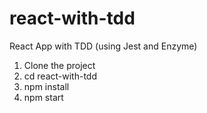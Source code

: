 # react-with-tdd
React App with TDD (using Jest and Enzyme)
1. Clone the project
2. cd react-with-tdd
3. npm install
4. npm start
